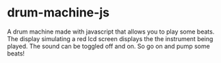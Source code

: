 # drum-machine-js
A drum machine made with javascript that allows you to play some beats. The display simulating a red lcd screen displays the the instrument being played.
The sound can be toggled off and on. So go on and pump some beats!
